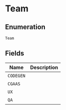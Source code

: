 
# Team

## Enumeration

`Team`

## Fields

| Name | Description |
|  --- | --- |
| `CODEGEN` | <testing><br> |
| `CGAAS` | <testing><br> |
| `UX` | <testing><br> |
| `QA` | <testing><br> |

